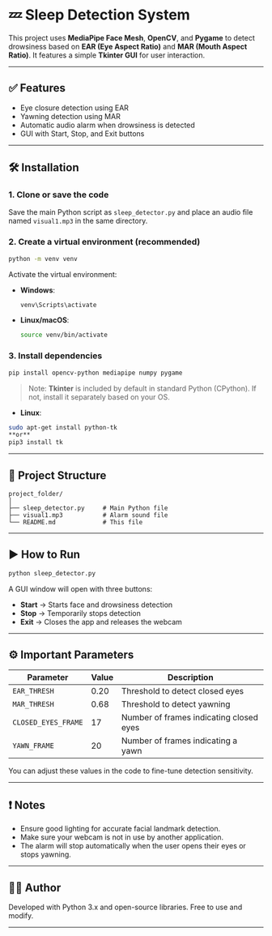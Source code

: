 # 💤 Sleep Detection System

This project uses **MediaPipe Face Mesh**, **OpenCV**, and **Pygame** to detect drowsiness based on **EAR (Eye Aspect Ratio)** and **MAR (Mouth Aspect Ratio)**. It features a simple **Tkinter GUI** for user interaction.

---

## ✅ Features

-   Eye closure detection using EAR
-   Yawning detection using MAR
-   Automatic audio alarm when drowsiness is detected
-   GUI with Start, Stop, and Exit buttons

---

## 🛠️ Installation

### 1. Clone or save the code

Save the main Python script as `sleep_detector.py` and place an audio file named `visual1.mp3` in the same directory.

### 2. Create a virtual environment (recommended)

```bash
python -m venv venv
```

Activate the virtual environment:

-   **Windows**:
    ```bash
    venv\Scripts\activate
    ```
-   **Linux/macOS**:
    ```bash
    source venv/bin/activate
    ```

### 3. Install dependencies

```bash
pip install opencv-python mediapipe numpy pygame
```

> Note: **Tkinter** is included by default in standard Python (CPython). If not, install it separately based on your OS.

-   **Linux**:

```bash
sudo apt-get install python-tk
**or**
pip3 install tk
```

---

## 📁 Project Structure

```
project_folder/
│
├── sleep_detector.py     # Main Python file
├── visual1.mp3           # Alarm sound file
└── README.md             # This file
```

---

## ▶️ How to Run

```bash
python sleep_detector.py
```

A GUI window will open with three buttons:

-   **Start** → Starts face and drowsiness detection
-   **Stop** → Temporarily stops detection
-   **Exit** → Closes the app and releases the webcam

---

## ⚙️ Important Parameters

| Parameter           | Value | Description                             |
| ------------------- | ----- | --------------------------------------- |
| `EAR_THRESH`        | 0.20  | Threshold to detect closed eyes         |
| `MAR_THRESH`        | 0.68  | Threshold to detect yawning             |
| `CLOSED_EYES_FRAME` | 17    | Number of frames indicating closed eyes |
| `YAWN_FRAME`        | 20    | Number of frames indicating a yawn      |

You can adjust these values in the code to fine-tune detection sensitivity.

---

## ❗ Notes

-   Ensure good lighting for accurate facial landmark detection.
-   Make sure your webcam is not in use by another application.
-   The alarm will stop automatically when the user opens their eyes or stops yawning.

---

## 👨‍💻 Author

Developed with Python 3.x and open-source libraries. Free to use and modify.

---
